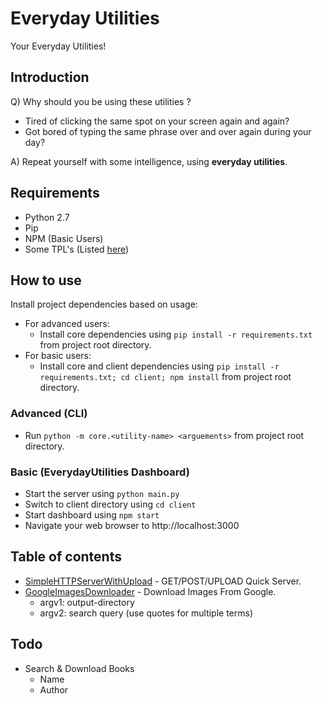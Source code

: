 # Everyday Utilities

Your Everyday Utilities!

## Introduction

Q) Why should you be using these utilities ?

 - Tired of clicking the same spot on your screen again and again? 
 - Got bored of typing the same phrase over and over again during your day? 

A) Repeat yourself with some intelligence, using **everyday utilities**.

## Requirements

 - Python 2.7
 - Pip
 - NPM (Basic Users)
 - Some TPL's (Listed [here](https://github.com/souravbadami/utilities/blob/master/requirements.txt))

## How to use

Install project dependencies based on usage:
 - For advanced users:
   - Install core dependencies using `pip install -r requirements.txt` from project root directory.
 - For basic users:
   - Install core and client dependencies using `pip install -r requirements.txt; cd client; npm install` from project root directory.

### Advanced (CLI)

 - Run `python -m core.<utility-name> <arguements>` from project root directory.

### Basic (EverydayUtilities Dashboard)

 - Start the server using `python main.py`
 - Switch to client directory using `cd client`
 - Start dashboard using `npm start`
 - Navigate your web browser to http://localhost:3000

## Table of contents

 - [SimpleHTTPServerWithUpload](https://github.com/souravbadami/utilities/blob/master/core/SimpleHTTPServerWithUpload.py) - GET/POST/UPLOAD Quick Server.
 - [GoogleImagesDownloader](https://github.com/souravbadami/utilities/blob/master/core/GoogleImagesDownloader.py) - Download Images From Google.
     - argv1: output-directory
     - argv2: search query (use quotes for multiple terms)
 
## Todo

 - Search & Download Books
     - Name
     - Author